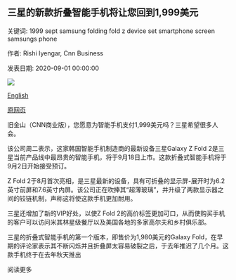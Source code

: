 ## 三星的新款折叠智能手机将让您回到1,999美元

关键词: 1999 sept samsung folding fold z device set smartphone screen samsungs phone

作者: Rishi Iyengar, Cnn Business

发表日期: 2020-09-01 00:00:00

![](https://cdn.cnn.com/cnnnext/dam/assets/200831170450-02-samsung-galaxy-z-fold-2-super-tease.jpg)

[English](Samsung%27s%20new%20folding%20smartphone%20will%20set%20you%20back%20%241%2C999.md)

[原网页](https://edition.cnn.com/2020/09/01/tech/samsung-galaxy-z-fold-2-price/index.html)

旧金山（CNN商业版），您愿意为智能手机支付1,999美元吗？三星希望很多人会。

该公司周二表示，这家韩国智能手机制造商的最新设备三星Galaxy Z Fold 2是三星当前产品线中最昂贵的智能手机，将于9月18日上市。这款折叠式智能手机将于9月2日开始接受预订。

Z Fold 2于8月首次亮相，是三星最新的设备，具有可折叠的显示屏-展开时为6.2英寸前屏和7.6英寸内屏。该公司正在吹捧其“超薄玻璃”，并升级了两款显示器之间的铰链机制，声称这将使这款手机更加耐用。

三星还增加了新的VIP好处，以使Z Fold 2的高价标签更加可口，从而使购买手机的客户可以访问米其林星级餐厅以及美国各地的多家高尔夫和乡村俱乐部。

三星的折叠式智能手机的第一个版本，即售价为1,980美元的Galaxy Fold，在早期的评论家表示其不断闪烁并且折叠屏太容易破裂之后，于去年推迟了几个月。这款手机终于在去年秋天推出

阅读更多